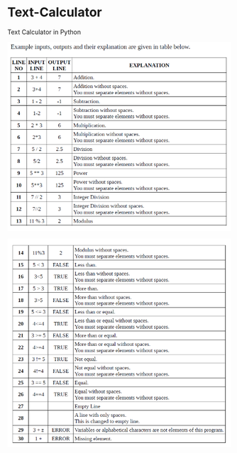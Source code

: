 # Text-Calculator
Text Calculator in Python



![banner resmi](https://github.com/emrepiristinee/Text-Calculator/blob/main/photo/2.png)

![banner resmi](https://github.com/emrepiristinee/Text-Calculator/blob/main/photo/3.png)
